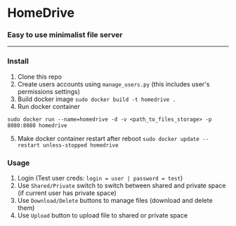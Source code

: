 # HomeDrive
### Easy to use minimalist file server

---
### Install
1. Clone this repo
2. Create users accounts using `manage_users.py` (this includes user's permissions settings)
3. Build docker image `sudo docker build -t homedrive .`
4. Run docker container
```
sudo docker run --name=homedrive -d -v <path_to_files_storage> -p 8080:8080 homedrive
```
5. Make docker container restart after reboot `sudo docker update --restart unless-stopped homedrive`

### Usage
1. Login (Test user creds: `login = user | password = test`)
2. Use `Shared/Private` switch to switch between shared and private space (if current user has private space)
3. Use `Download/Delete` buttons to manage files (download and delete them)
4. Use `Upload` button to upload file to shared or private space